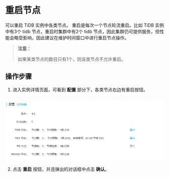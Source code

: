 # 重启节点
可以重启 TiDB 实例中各类节点。 重启是每次一个节点轮流重启。比如 TiDB 实例中有3个 tidb 节点，重启时集群中有2个 tidb 节点，因此集群仍可提供服务，但性能会略受影响，因此建议在维护时间窗口中进行重启节点操作。

> **注意：**
>
> 如果某类节点的数目只有1个，则该类节点不允许重启。

## 操作步骤
1. 进入实例详情页面，可看到 **配置** 部分下，各类节点右边有重启按钮。 

![变更配置1](../../../../../image/TiDB/reboot-node-1.png)

2. 点击 **重启** 按钮，并且弹出的对话框中点击 **确认**。
